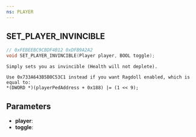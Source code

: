 ```yaml
---
ns: PLAYER
---
```

## SET_PLAYER_INVINCIBLE

```c
// 0xFEBEEBC9CBDF4B12 0xDFB9A2A2
void SET_PLAYER_INVINCIBLE(Player player, BOOL toggle);
```

```
Simply sets you as invincible (Health will not deplete).

Use 0x733A643B5B0C53C1 instead if you want Ragdoll enabled, which is equal to:
*(DWORD *)(playerPedAddress + 0x188) |= (1 << 9);
```

## Parameters
* **player**:
* **toggle**:
